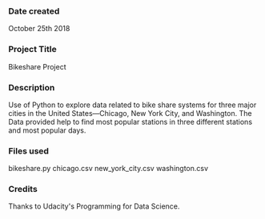### Date created
 October 25th 2018

### Project Title
 Bikeshare Project

### Description
Use of Python to explore data related to bike share systems for three major cities in the United States—Chicago, New York City, and Washington. The Data provided help to find most popular stations in three different stations and most popular days.

### Files used
bikeshare.py
chicago.csv
new_york_city.csv
washington.csv


### Credits
Thanks to Udacity's Programming for Data Science.
